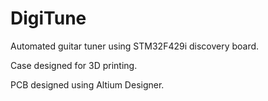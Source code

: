 # DigiTune

Automated guitar tuner using STM32F429i discovery board.

Case designed for 3D printing.

PCB designed using Altium Designer.
